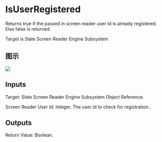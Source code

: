# IsUserRegistered

Returns true if the passed in screen reader user Id is already registered. Else false is returned.

Target is Slate Screen Reader Engine Subsystem

## 图示

![]($-20221218-20585001.png)

## Inputs

Target: Slate Screen Reader Engine Subsystem Object Reference.

Screen Reader User Id: Integer. The user Id to check for registration..  

## Outputs

Return Value: Boolean.


